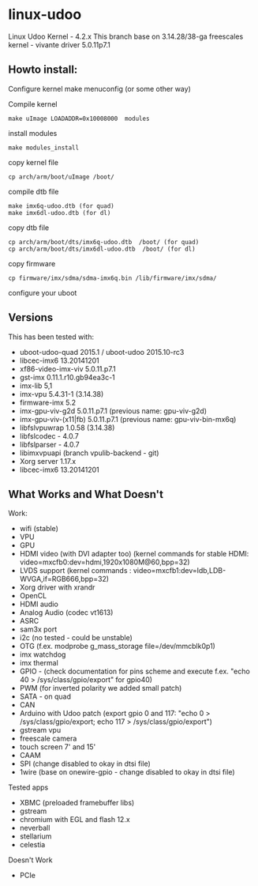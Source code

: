 linux-udoo
==========

Linux Udoo Kernel - 4.2.x
This branch base on 3.14.28/38-ga freescales kernel - vivante driver 5.0.11p7.1

Howto install:
-----------------

Configure kernel
    make menuconfig (or some other way)

Compile kernel

    make uImage LOADADDR=0x10008000  modules

install modules

    make modules_install

copy kernel file

    cp arch/arm/boot/uImage /boot/
	
compile dtb file

    make imx6q-udoo.dtb (for quad)
    make imx6dl-udoo.dtb (for dl)
 
copy dtb file

    cp arch/arm/boot/dts/imx6q-udoo.dtb  /boot/ (for quad)
    cp arch/arm/boot/dts/imx6dl-udoo.dtb  /boot/ (for dl)

copy firmware

    cp firmware/imx/sdma/sdma-imx6q.bin /lib/firmware/imx/sdma/

configure your uboot 


Versions
--------

This has been tested with:
 - uboot-udoo-quad 2015.1 / uboot-udoo 2015.10-rc3 
 - libcec-imx6 13.20141201
 - xf86-video-imx-viv 5.0.11.p7.1
 - gst-imx 0.11.1.r10.gb94ea3c-1
 - imx-lib 5,1
 - imx-vpu 5.4.31-1 (3.14.38)
 - firmware-imx 5.2
 - imx-gpu-viv-g2d 5.0.11.p7.1 (previous name: gpu-viv-g2d) 
 - imx-gpu-viv-(x11|fb) 5.0.11.p7.1 (previous name: gpu-viv-bin-mx6q)
 - libfslvpuwrap 1.0.58 (3.14.38)
 - libfslcodec - 4.0.7
 - libfslparser - 4.0.7
 - libimxvpuapi (branch vpulib-backend - git) 
 - Xorg server 1.17.x
 - libcec-imx6 13.20141201


What Works and What Doesn't
--------

Work:


 - wifi (stable)
 - VPU
 - GPU 
 - HDMI video (with DVI adapter too) (kernel commands for stable HDMI: video=mxcfb0:dev=hdmi,1920x1080M@60,bpp=32)
 - LVDS support (kernel commands : video=mxcfb1:dev=ldb,LDB-WVGA,if=RGB666,bpp=32)
 - Xorg driver with xrandr
 - OpenCL
 - HDMI audio
 - Analog Audio (codec vt1613)
 - ASRC
 - sam3x port
 - i2c (no tested - could be unstable)
 - OTG (f.ex. modprobe g_mass_storage file=/dev/mmcblk0p1)
 - imx watchdog
 - imx thermal
 - GPIO - (check documentation for pins scheme and execute f.ex. "echo 40 > /sys/class/gpio/export" for gpio40)
 - PWM (for inverted polarity we added small patch) 
 - SATA - on quad
 - CAN 
 - Arduino with Udoo patch (export gpio 0 and 117: "echo 0 > /sys/class/gpio/export; echo 117 > /sys/class/gpio/export")
 - gstream vpu
 - freescale camera
 - touch screen 7' and 15'
 - CAAM
 - SPI (change disabled to okay in dtsi file)
 - 1wire (base on onewire-gpio - change disabled to okay in dtsi file)


Tested apps

 - XBMC (preloaded framebuffer libs)
 - gstream
 - chromium with EGL and flash 12.x
 - neverball
 - stellarium
 - celestia


Doesn't Work

 - PCIe

